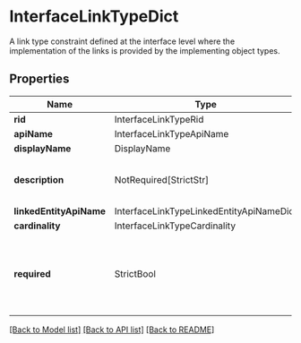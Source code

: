 # InterfaceLinkTypeDict

A link type constraint defined at the interface level where the implementation of the links is provided
by the implementing object types.


## Properties
| Name | Type | Required | Description |
| ------------ | ------------- | ------------- | ------------- |
**rid** | InterfaceLinkTypeRid | Yes |  |
**apiName** | InterfaceLinkTypeApiName | Yes |  |
**displayName** | DisplayName | Yes |  |
**description** | NotRequired[StrictStr] | No | The description of the interface link type. |
**linkedEntityApiName** | InterfaceLinkTypeLinkedEntityApiNameDict | Yes |  |
**cardinality** | InterfaceLinkTypeCardinality | Yes |  |
**required** | StrictBool | Yes | Whether each implementing object type must declare at least one implementation of this link.  |


[[Back to Model list]](../../../README.md#models-v2-link) [[Back to API list]](../../../README.md#apis-v2-link) [[Back to README]](../../../README.md)
